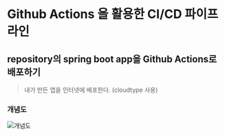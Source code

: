 # Github Actions 을 활용한 CI/CD 파이프라인

## repository의 spring boot app을 Github Actions로 배포하기
> 내가 만든 앱을 인터넷에 배포한다. (cloudtype 사용)

### 개념도
![개념도](https://github.com/user-attachments/assets/d5b762a0-da8e-4ccf-8130-9feed927e107)
